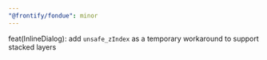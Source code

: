 ```yaml
---
"@frontify/fondue": minor
---
```


feat(InlineDialog): add `unsafe_zIndex` as a temporary workaround to support stacked layers

